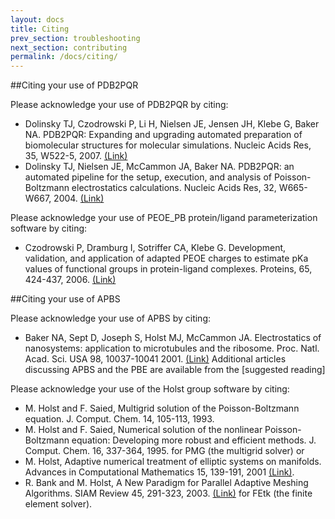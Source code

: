 ```yaml
---
layout: docs
title: Citing
prev_section: troubleshooting
next_section: contributing
permalink: /docs/citing/
---
```


##Citing your use of PDB2PQR

Please acknowledge your use of PDB2PQR by citing:

- Dolinsky TJ, Czodrowski P, Li H, Nielsen JE, Jensen JH, Klebe G, Baker NA. PDB2PQR: Expanding and upgrading automated preparation of biomolecular structures for molecular simulations. Nucleic Acids Res, 35, W522-5, 2007. [(Link)](http://nar.oxfordjournals.org/content/35/suppl_2/W522)
- Dolinsky TJ, Nielsen JE, McCammon JA, Baker NA. PDB2PQR: an automated pipeline for the setup, execution, and analysis of Poisson-Boltzmann electrostatics calculations. Nucleic Acids Res, 32, W665-W667, 2004. [(Link)](http://nar.oxfordjournals.org/content/32/suppl_2/W665.abstract)

Please acknowledge your use of PEOE_PB protein/ligand parameterization software by citing:

- Czodrowski P, Dramburg I, Sotriffer CA, Klebe G. Development, validation, and application of adapted PEOE charges to estimate pKa values of functional groups in protein-ligand complexes. Proteins, 65, 424-437, 2006.  [(Link)](http://onlinelibrary.wiley.com/doi/10.1002/prot.21110/abstract;jsessionid=90CBD709146173D81A0F7554C256C01A.f01t02)

##Citing your use of APBS

Please acknowledge your use of APBS by citing:

- Baker NA, Sept D, Joseph S, Holst MJ, McCammon JA. Electrostatics of nanosystems: application to microtubules and the ribosome. Proc. Natl. Acad. Sci. USA 98, 10037-10041 2001. [(Link)](http://www.pnas.org/content/98/18/10037)
Additional articles discussing APBS and the PBE are available from the [suggested reading]

Please acknowledge your use of the Holst group software by citing:
- M. Holst and F. Saied, Multigrid solution of the Poisson-Boltzmann equation. J. Comput. Chem. 14, 105-113, 1993.
- M. Holst and F. Saied, Numerical solution of the nonlinear Poisson-Boltzmann equation: Developing more robust and efficient methods. J. Comput. Chem. 16, 337-364, 1995.
for PMG (the multigrid solver) or
- M. Holst, Adaptive numerical treatment of elliptic systems on manifolds. Advances in Computational Mathematics 15, 139-191, 2001 [(Link)](http://dx.doi.org/10.1023/A:1014246117321).
- R. Bank and M. Holst, A New Paradigm for Parallel Adaptive Meshing Algorithms. SIAM Review 45, 291-323, 2003. [(Link)](http://epubs.siam.org/doi/abs/10.1137/S003614450342061) for FEtk (the finite element solver).

